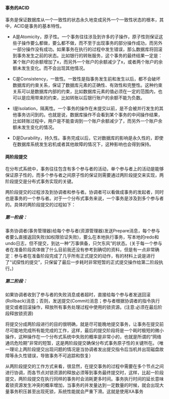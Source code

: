 #### 事务的ACID
事务是保证数据库从一个一致性的状态永久地变成另外一个一致性状态的根本，其中，ACID是事务的基本特性。

* A是Atomicity，原子性。一个事务往往涉及到许多的子操作，原子性则保证这些子操作要么都做，要么都不做，而不至于出现事务的部分操作成功，而另外一部分操作没有成功。如果事务在执行的过程中发生错误，那么数据库将回滚到事务发生之前的状态。比如银行的转账服务，这个事务的最终结果一定是：某个账户的余额增加了x，而另外一个账户的余额减少了x，或者两个账户的余额未发生变化。而不会出现其他情况。

* C是Consistency，一致性。一致性是指事务发生前和发生以后，都不会破坏数据库的约束关系，保证了数据库元素的正确性、有效性和完整性。这种约束关系可以是数据库内部的约束，比如数据库元素的值必须在一定的范围内，也可以是应用带来的约束，比如转账以后银行账户的余额不能为负数。

* I是Isolation，隔离性。一个事务的操作在未提交以前，是不会被并行发生的其他事务访问到的。也就是说，数据库操作不会看到某个事务的中间操作结果，比如转账过程中，用户是不能查询到一个账户余额减少了，而另外一个账户余额未发生变化的情况。

* D是Durability，持久性。事务完成以后，它对数据库的影响是永久性的，即使在数据库系统发生宕机或者其他故障的情况下，这种影响也会得到保持。

#### 两阶段提交
在分布式系统中，事务往往包含有多个参与者的活动，单个参与者上的活动是能够保证原子性的，而多个参与者之间原子性的保证则需要通过两阶段提交来实现，两阶段提交是分布式事务实现的关键。

两阶段提交的过程涉及到协调者和参与者。协调者可以看做成事务的发起者，同时也是事务的一个参与者。对于一个分布式事务来说，一个事务是涉及到多个参与者的。具体的两阶段提交的过程如下：

##### 第一阶段：
事务协调者(事务管理器)给每个参与者(资源管理器)发送Prepare消息，每个参与者要么直接返回失败(如权限验证失败)，要么在本地执行事务，写本地的redo和undo日志，但不提交，到达一种“万事俱备，只欠东风”的状态。(关于每一个参与者在准备阶段具体做了什么目前我还没有参考到确切的资料，但是有一点非常确定：参与者在准备阶段完成了几乎所有正式提交的动作，有的材料上说是进行了“试探性的提交”，只保留了最后一步耗时非常短暂的正式提交操作给第二阶段执行。)

##### 第二阶段：
如果协调者收到了参与者的失败消息或者超时，直接给每个参与者发送回滚(Rollback)消息；否则，发送提交(Commit)消息；参与者根据协调者的指令执行提交或者回滚操作，释放所有事务处理过程中使用的锁资源。(注意:必须在最后阶段释放锁资源)

将提交分成两阶段进行的目的很明确，就是尽可能晚地提交事务，让事务在提交前尽可能地完成所有能完成的工作，这样，最后的提交阶段将是一个耗时极短的微小操作，这种操作在一个分布式系统中失败的概率是非常小的，也就是所谓的“网络通讯危险期”非常的短暂，这是两阶段提交确保分布式事务原子性的关键所在。（唯一理论上两阶段提交出现问题的情况是当协调者发出提交指令后当机并出现磁盘故障等永久性错误，导致事务不可追踪和恢复）

从两阶段提交的工作方式来看，很显然，在提交事务的过程中需要在多个节点之间进行协调，而各节点对锁资源的释放必须等到事务最终提交时，这样，比起一阶段提交，两阶段提交在执行同样的事务时会消耗更多时间。事务执行时间的延长意味着锁资源发生冲突的概率增加，当事务的并发量达到一定数量的时候，就会出现大量事务积压甚至出现死锁，系统性能就会严重下滑。这就是使用XA事务